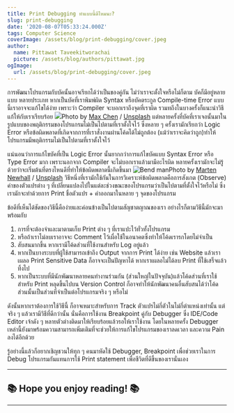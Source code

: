 ```yaml
---
title: Print Debugging ทำแบบนี้ดีไหมนะ?
slug: print-debugging
date: '2020-08-07T05:33:24.000Z'
tags: Computer Science
coverImage: /assets/blog/print-debugging/cover.jpeg
author:
  name: Pittawat Taveekitworachai
  picture: /assets/blog/authors/pittawat.jpg
ogImage:
  url: /assets/blog/print-debugging/cover.jpeg
---
```


การพัฒนาโปรแกรมกับบัคนั้นอาจเรียกได้ว่าเป็นของคู่กัน ไม่ว่าเราจะตั้งใจหรือไม่ก็ตาม บัคก็มีอยู่หลายแบบ หลายประเภท หากเป็นบัคที่เราพิมพ์ผิด Syntax หรือบัคตระกูล Compile-time Error แบบนี้เราอาจจะแก้ไขได้ง่าย เพราะว่า Compiler จะบอกเราถึงจุดที่เราผิด รวมทถึงในบางครั้งก็แนะนำวิธีแก้ให้กับเราเรียบร้อย
![](https://images.unsplash.com/photo-1543285198-3af15c4592ce?ixlib=rb-1.2.1&amp;q=80&amp;fm=jpg&amp;crop=entropy&amp;cs=tinysrgb&amp;w=2000&amp;fit=max&amp;ixid=eyJhcHBfaWQiOjExNzczfQ)Photo by [Max Chen](https://unsplash.com/@maxchen2k?utm_source=ghost&utm_medium=referral&utm_campaign=api-credit) / [Unsplash](https://unsplash.com/?utm_source=ghost&utm_medium=referral&utm_campaign=api-credit)
แต่หลายครั้งที่บัคที่เราเจอนั้นมาในรูปแบบของพฤติกรรมของโปรแกรมไม่เป็นไปตามที่เราตั้งใจไว้ ซึ่งหลาย ๆ ครั้งเรามักเรียกว่า Logic Error หรือข้อผิดพลาดที่เกิดจากการที่เราสั่งงานผ่านโค้ดได้ไม่ถูกต้อง (แม้ว่าเราจะคิดว่าถูก)​ ทำให้โปรแกรมมีพฤติกรรมไม่เป็นไปตามที่เราตั้งใจไว้

แน่นอนว่าการแก้ไขบัคที่เป็น Logic Error นั้นยากกว่าการแก้ไขบัคแบบ Syntax Error หรือ Type Error มาก เพราะนอกจาก Compiler จะไม่บอกเราแล้วมามีอะไรผิด หลายครั้งเรามักจะไม่รู้ด้วยว่าจะเริ่มต้นที่ตรงไหนดีที่ทำให้ข้อผิดพลาดนี้เกิดขึ้นมา
![Bend man](https://images.unsplash.com/photo-1490127252417-7c393f993ee4?ixlib=rb-1.2.1&amp;q=80&amp;fm=jpg&amp;crop=entropy&amp;cs=tinysrgb&amp;w=2000&amp;fit=max&amp;ixid=eyJhcHBfaWQiOjExNzczfQ)Photo by [Marten Newhall](https://unsplash.com/@laughayette?utm_source=ghost&utm_medium=referral&utm_campaign=api-credit) / [Unsplash](https://unsplash.com/?utm_source=ghost&utm_medium=referral&utm_campaign=api-credit)
วิธีหนึ่งที่เรามักใช้กันในการวิเคราะห์ข้อผิดพลาดคือการสังเกต (Observe) ค่าของตัวแปรต่าง ๆ ที่เปลี่ยนแปลงไปในแต่ละช่วงขณะของโปรแกรมว่าเป็นไปตามที่ตั้งใจไว้หรือไม่ ซึ่งเรามักจะทำด้วยการ Print ชื่อตัวแปร + ค่าออกมาในหลาย ๆ จุดของโปรแกรม

ข้อดีที่เห็นได้ชัดของวิธีนี้คือง่ายและค่อนข้างเป็นไปตามสัญชาตญาณของเรา อย่างไรก็ตามวิธีนี้มักจะมาพร้อมกับ

1. การที่จะต้องจำและมาตามเก็บ Print ต่าง ๆ ที่เราแปะไว้ทั่วทั้งโปรแกรม
2. หรือถ้าเราไม่ลบเราอาจจะ Comment ไว้เผื่อใช้ในอนาคตซึ่งทำให้โค้ดเรารกโดยไม่จำเป็น
3. สับสนมากขึ้น หากเรามีโค้ดส่วนที่ใช้งานสำหรับ Log อยู่แล้ว
4. หากเป็นบางระบบที่ผู้ใช้สามารถเข้าถึง Output จากการ Print ได้ง่าย เช่น Website แล้วเราเผลอ Print Sensitive Data ก็อาจจะเป็นปัญหาได้ หากเราเผลอไม่ได้ลบ Print ที่ใช้เสร็จแล้วทิ้งไป
5. หากเป็นระบบที่มีนักพัฒนาหลายคนทำงานร่วมกัน (ส่วนใหญ่ในปัจจุบัน)​ แล้วโค้ดส่วนที่เราใช้สำหรับ Print หลุดขึ้นไปบน Version Control ก็อาจทำให้นักพัฒนาคนอื่นสับสนได้ว่าโค้ดส่วนนั้นเป็นส่วนที่จำเป็นต่อโปรแกรมจริง ๆ หรือไม่

ดังนั้นหากเราต้องการใช้วิธีนี้ ก็อาจเหมาะสำหรับการ Track ตัวแปรไม่กี่ตัวในไม่กี่ตำแหน่งเท่านั้น แต่จริง ๆ แล้วเรามีวิธีที่ดีกว่านั้น นั่นคือการใช้งาน Breakpoint คู่กับ Debugger ซึ่ง IDE/Code Editor เจ้าดัง ๆ หลายตัวต่างติดมาให้เรียบร้อยแล้วรอให้เราใช้งาน โดยในหลายครั้ง Debugger เหล่านี้ยังมาพร้อมความสามารถเพิ่มเติมที่จะช่วยให้การแก้ไขโปรแกรมของเราลดเวลา และความ Pain ลงได้อีกด้วย

รู้อย่างนี้แล้วก็อยากเชิญชวนให้ทุก ๆ คนมาหัดใช้ Debugger, Breakpoint เพื่อช่วยเราในการ Debug โปรแกรมกันแทนการใช้ Print statement เพื่อชีวิตที่ดีขึ้นของเรานั่นเอง

---

## ****************************************************************📚 Hope you enjoy reading! 📚****************************************************************

---
